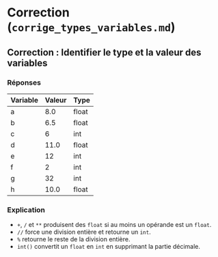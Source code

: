# **Correction (`corrige_types_variables.md`)**
## Correction : Identifier le type et la valeur des variables

### Réponses

| Variable | Valeur | Type     |
|----------|--------|----------|
| a        | 8.0    | float    |
| b        | 6.5    | float    |
| c        | 6      | int      |
| d        | 11.0   | float    |
| e        | 12     | int      |
| f        | 2      | int      |
| g        | 32     | int      |
| h        | 10.0   | float    |

### Explication
- `+`, `/` et `**` produisent des `float` si au moins un opérande est un `float`.
- `//` force une division entière et retourne un `int`.
- `%` retourne le reste de la division entière.
- `int()` convertit un `float` en `int` en supprimant la partie décimale.